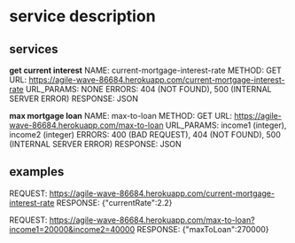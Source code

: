 # service description

## services

**get current interest**
NAME: current-mortgage-interest-rate
METHOD: GET
URL: https://agile-wave-86684.herokuapp.com/current-mortgage-interest-rate
URL_PARAMS: NONE
ERRORS: 404 (NOT FOUND), 500 (INTERNAL SERVER ERROR) 
RESPONSE: JSON

**max mortgage loan**
NAME: max-to-loan
METHOD: GET
URL: https://agile-wave-86684.herokuapp.com/max-to-loan
URL_PARAMS: income1 (integer), income2 (integer)
ERRORS: 400 (BAD REQUEST), 404 (NOT FOUND), 500 (INTERNAL SERVER ERROR) 
RESPONSE: JSON

## examples

REQUEST: https://agile-wave-86684.herokuapp.com/current-mortgage-interest-rate
RESPONSE: {"currentRate":2.2}

REQUEST: https://agile-wave-86684.herokuapp.com/max-to-loan?income1=20000&income2=40000
RESPONSE: {"maxToLoan":270000}
